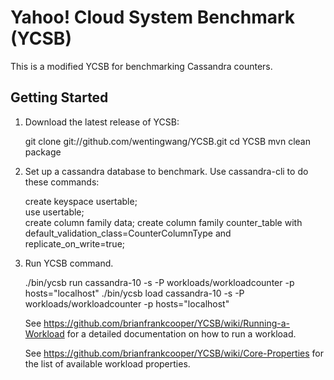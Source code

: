 Yahoo! Cloud System Benchmark (YCSB)
====================================

This is a modified YCSB for benchmarking Cassandra counters.


Getting Started
---------------

1. Download the latest release of YCSB:

    git clone git://github.com/wentingwang/YCSB.git
    cd YCSB
    mvn clean package

2. Set up a cassandra database to benchmark. Use cassandra-cli to do these commands:

   create keyspace usertable;  
   use usertable;  
   create column family data;
   create column family counter_table with default_validation_class=CounterColumnType and replicate_on_write=true;

3. Run YCSB command. 

    ./bin/ycsb run cassandra-10 -s -P workloads/workloadcounter -p hosts="localhost"
    ./bin/ycsb load cassandra-10 -s -P workloads/workloadcounter -p hosts="localhost"

   See https://github.com/brianfrankcooper/YCSB/wiki/Running-a-Workload
   for a detailed documentation on how to run a workload.

   See https://github.com/brianfrankcooper/YCSB/wiki/Core-Properties for 
   the list of available workload properties.
